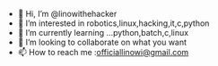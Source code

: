 - 👋 Hi, I’m @linowithehacker
- 👀 I’m interested in robotics,linux,hacking,it,c,python
- 🌱 I’m currently learning ...python,batch,c,linux
- 💞️ I’m looking to collaborate on what you want
- 📫 How to reach me :officiallinowi@gmail.com

<!---
linowithehacker/linowithehacker is a ✨ special ✨ repository because its `README.md` (this file) appears on your GitHub profile.
You can click the Preview link to take a look at your changes.
--->
